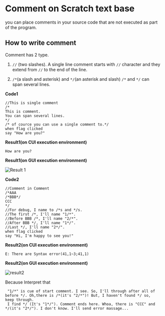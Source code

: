 # Comment on Scratch text base

you can place comments in your source code that are not executed as part of the program.

## How to write comment

Comment has 2 type.

1. ```//``` (two slashes).
A single line comment starts with ```//``` character and they extend  from ```//``` to the end of the line.

2. ```/*```(a slash and asterisk) and ```*/```(an asterisk and slash)
```/*``` and ```*/``` can span several lines. 

__Code1__
```
//This is single comment
/*
This is comment.
You can span several lines.
*/
/* of cource you can use a single comment to.*/
when flag clicked
say "How are you?"

```
__Result1(on CUI execution environment)__ 


```How are you?```  

__Result1(on GUI execution environment)__

![Result 1](https://github.com/Yokoyama-Go/Scratch-TextBase/blob/master/pictures/How_are_you.png)

__Code2__
```
//Comment in Comment
/*AAA
/*BBB*/
CCC
*/
//For debug, I name to /*s and */s.
//The first /*, I'll name "1/*".
//Before BBB /*, I'll name "2/*".
//After BBB */, I'll name "1*/".
//Last */, I'll name "2*/".
when flag clicked
say "Hi, I'm happy to see you!"
```

__Result2(on CUI execution environment)__  

```E: There are Syntax error(41,1~3;41,1)```

__Result2(on GUI execution environment)__



![result2](https://github.com/Yokoyama-Go/Scratch-TextBase/blob/master/pictures/error.png)

Because Interpret that
```
 "1/*" is cue of start comment. I see. So, I'll through after all of before */. Oh,there is /*(it's "2/*")! But, I haven't found */ so, keep through.
 I find */ (It's "1*/"). Comment ends here. Whoa, there is "CCC" and */(it's "2*/"). I don't know. I'll send error massage... 
 ```

